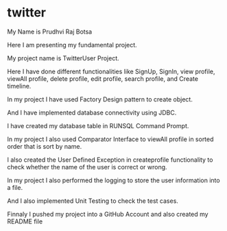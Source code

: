 # twitter
My Name is Prudhvi Raj Botsa

Here I am presenting my fundamental project.

My project name is TwitterUser Project.

Here I have done different functionalities like SignUp, SignIn, view profile, viewAll profile, delete profile, edit profile, search profile, and Create timeline.

In my project I have used Factory Design pattern to create object.

And I have implemented database connectivity using JDBC.

I have created my database table in RUNSQL Command Prompt.

In my project I also used Comparator Interface to viewAll profile in sorted order that is sort by name.

I also created the User Defined Exception in createprofile functionality to check whether the name of the user is correct or wrong.

In my project I also performed the logging to store the user information into a file.

And I also implemented Unit Testing to check the test cases.

Finnaly I pushed my project into a GitHub Account and also created my README file
